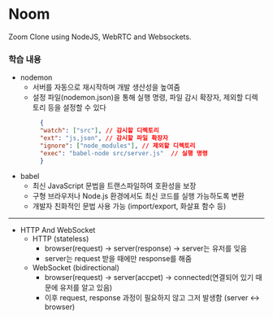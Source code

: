 # Noom

Zoom Clone using NodeJS, WebRTC and Websockets.

### 학습 내용
- nodemon 
  - 서버를 자동으로 재시작하며 개발 생산성을 높여줌
  - 설정 파일(nodemon.json)을 통해 실행 명령, 파일 감시 확장자, 제외할 디렉토리 등을 설정할 수 있다
    ```json
      {
      "watch": ["src"], // 감시할 디렉토리
      "ext": "js,json", // 감시할 파일 확장자
      "ignore": ["node_modules"], // 제외할 디렉토리
      "exec": "babel-node src/server.js"  // 실행 명령
      }
      ```
- babel
  - 최신 JavaScript 문법을 트랜스파일하여 호환성을 보장
  - 구형 브라우저나 Node.js 환경에서도 최신 코드를 실행 가능하도록 변환
  - 개발자 친화적인 문법 사용 가능 (import/export, 화살표 함수 등)
---
- HTTP And WebSocket
  - HTTP (stateless)
    - browser(request) -> server(response) -> server는 유저를 잊음
    - server는 request 받을 때에만 response를 해줌
  - WebSocket (bidirectional)
    - browser(request) -> server(accpet) -> connected(연결되어 있기 때문에 유저를 알고 있음)
    - 이후 request, response 과정이 필요하지 않고 그저 발생함 (server <-> browser)
